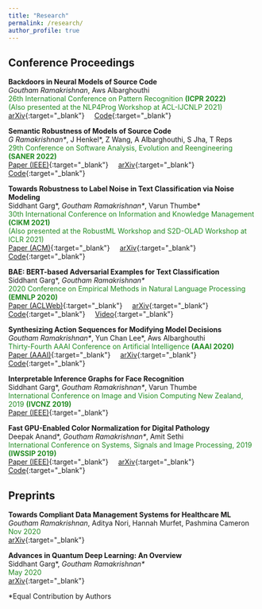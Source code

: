 ```yaml
---
title: "Research"
permalink: /research/
author_profile: true
---
```

## Conference Proceedings

**Backdoors in Neural Models of Source Code**       
*Goutham Ramakrishnan*, Aws Albarghouthi  
<span style="color:forestgreen">
    26th International Conference on Pattern Recognition <b>(ICPR 2022)</b>  
    (Also presented at the NLP4Prog Workshop at ACL-IJCNLP 2021)  
</span>
[arXiv](https://arxiv.org/abs/2006.06841){:target="_blank"} &nbsp; &nbsp; [Code](https://github.com/goutham7r/backdoors-for-code){:target="_blank"}

**Semantic Robustness of Models of Source Code**      
*G Ramakrishnan\**, J Henkel\*, Z Wang, A Albarghouthi, S Jha, T Reps  
<span style="color:forestgreen">
    29th Conference on Software Analysis, Evolution and Reengineering <b>(SANER 2022)</b>  
</span>
[Paper (IEEE)](https://ieeexplore.ieee.org/document/9825895){:target="_blank"} &nbsp; &nbsp; [arXiv](https://arxiv.org/abs/2002.03043){:target="_blank"} &nbsp; &nbsp; [Code](https://github.com/jjhenkel/averloc){:target="_blank"}

**Towards Robustness to Label Noise in Text Classification via Noise Modeling**     
Siddhant Garg\*, *Goutham Ramakrishnan\**, Varun Thumbe\*  
<span style="color:forestgreen">
    30th International Conference on Information and Knowledge Management <b> (CIKM 2021) </b>  
    (Also presented at the RobustML Workshop and S2D-OLAD Workshop at ICLR 2021)  
</span>
[Paper (ACM)](https://dl.acm.org/doi/abs/10.1145/3459637.3482204){:target="_blank"} &nbsp; &nbsp; [arXiv](https://arxiv.org/abs/2101.11214){:target="_blank"} &nbsp; &nbsp; [Code](https://github.com/thumbe3/label-noise-nlp){:target="_blank"}

**BAE: BERT-based Adversarial Examples for Text Classification**     
Siddhant Garg\*, *Goutham Ramakrishnan\**  
<span style="color:forestgreen">
    2020 Conference on Empirical Methods in Natural Language Processing <b>(EMNLP 2020)</b>  
</span>
[Paper (ACLWeb)](https://www.aclweb.org/anthology/2020.emnlp-main.498/){:target="_blank"} &nbsp; &nbsp; [arXiv](https://arxiv.org/abs/2004.01970){:target="_blank"} &nbsp; &nbsp; [Code](https://github.com/QData/TextAttack/blob/master/textattack/attack_recipes/bae_garg_2019.py){:target="_blank"} &nbsp; &nbsp; [Video](https://slideslive.com/38938695/bae-bertbased-adversarial-examples-for-text-classification){:target="_blank"}  

**Synthesizing Action Sequences for Modifying Model Decisions**  
*Goutham Ramakrishnan\**, Yun Chan Lee\*, Aws Albarghouthi  
<span style="color:forestgreen">
    Thirty-Fourth AAAI Conference on Artificial Intelligence <b>(AAAI 2020)</b>    
</span>
[Paper (AAAI)](https://ojs.aaai.org/index.php/AAAI/article/view/5996){:target="_blank"} &nbsp; &nbsp; [arXiv](https://arxiv.org/abs/1910.00057){:target="_blank"} &nbsp; &nbsp; [Code](https://github.com/goutham7r/synth-action-seq){:target="_blank"}

**Interpretable Inference Graphs for Face Recognition**  
Siddhant Garg\*, *Goutham Ramakrishnan\**, Varun Thumbe    
<span style="color:forestgreen">
    International Conference on Image and Vision Computing New Zealand, 2019 <b>(IVCNZ 2019)</b>    
</span>
[Paper (IEEE)](https://ieeexplore.ieee.org/document/8960990){:target="_blank"}

**Fast GPU-Enabled Color Normalization for Digital Pathology**  
Deepak Anand\*, *Goutham Ramakrishnan\**, Amit Sethi    
<span style="color:forestgreen">
    International Conference on Systems, Signals and Image Processing, 2019 <b>(IWSSIP 2019)</b>    
</span>
[Paper (IEEE)](https://ieeexplore.ieee.org/document/8787328){:target="_blank"} &nbsp; &nbsp; [arXiv](https://arxiv.org/abs/1901.03088){:target="_blank"} &nbsp; &nbsp; [Code](https://github.com/MEDAL-IITB/Fast_WSI_Color_Norm){:target="_blank"}


## Preprints

**Towards Compliant Data Management Systems for Healthcare ML**     
*Goutham Ramakrishnan*, Aditya Nori, Hannah Murfet, Pashmina Cameron  
<span style="color:forestgreen">
    Nov 2020  
</span>
[arXiv](https://arxiv.org/abs/2011.07555){:target="_blank"}

**Advances in Quantum Deep Learning: An Overview**     
Siddhant Garg\*, *Goutham Ramakrishnan\**  
<span style="color:forestgreen">
    May 2020  
</span>
[arXiv](https://arxiv.org/abs/2005.04316){:target="_blank"}


\*Equal Contribution by Authors
